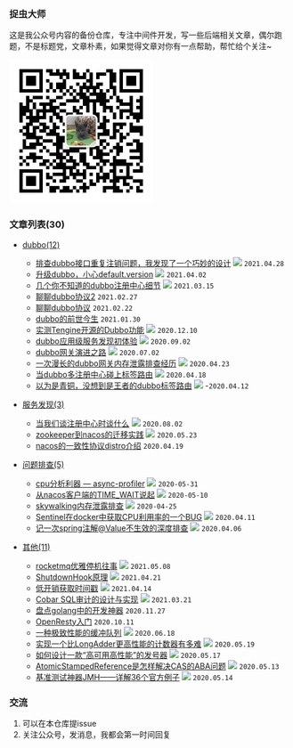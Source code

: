 ### 捉虫大师

这是我公众号内容的备份仓库，专注中间件开发，写一些后端相关文章，偶尔跑题，不是标题党，文章朴素，如果觉得文章对你有一点帮助，帮忙给个关注~

![捉虫大师](./qrcode_small.jpg)

### 文章列表(30)

- [dubbo(12)](dubbo)
  - [排查dubbo接口重复注销问题，我发现了一个巧妙的设计](dubbo/排查dubbo接口重复注销问题，我发现了一个巧妙的设计/排查dubbo接口重复注销问题，我发现了一个巧妙的设计.md) [<img src="https://juejin.cn/favicon.ico" weight="20" height="20">](https://juejin.cn/post/6956169686501294116) `2021.04.28`
  - [升级dubbo，小心default.version](dubbo/升级dubbo，小心default.version/升级dubbo，小心default.version.md) [<img src="https://juejin.cn/favicon.ico" weight="20" height="20">](https://juejin.cn/post/6946528185248907295)  `2021.04.02`
  - [几个你不知道的dubbo注册中心细节](dubbo/几个你不知道的dubbo注册中心细节/几个你不知道的dubbo注册中心细节.md) [<img src="https://juejin.cn/favicon.ico" weight="20" height="20">](https://juejin.cn/post/6940110463417974820) `2021.03.15`
  - [聊聊dubbo协议2](dubbo/聊聊dubbo协议2/聊聊dubbo协议2.md) `2021.02.27`
  - [聊聊dubbo协议](dubbo/聊聊dubbo协议/聊聊dubbo协议.md) `2021.02.22`
  - [dubbo的前世今生](dubbo/dubbo的前世今生/dubbo的前世今生.md) `2021.01.30`
  - [实测Tengine开源的Dubbo功能](dubbo/实测Tengine开源的Dubbo功能/实测Tengine开源的Dubbo功能.md) [<img src="https://juejin.cn/favicon.ico" weight="20" height="20">](https://juejin.cn/post/6960826099727073310) `2020.12.10`
  - [dubbo应用级服务发现初体验](dubbo/dubbo应用级服务发现初体验/dubbo应用级服务发现初体验.md) [<img src="https://juejin.cn/favicon.ico" weight="20" height="20">](https://juejin.cn/post/6868594127870066702) `2020.09.02`
  - [dubbo网关演进之路](dubbo/dubbo网关演进之路/dubbo网关演进之路.md) [<img src="https://juejin.cn/favicon.ico" weight="20" height="20">](https://juejin.cn/post/6845166891539906573) `2020.07.02`
  - [一次漫长的dubbo网关内存泄露排查经历](dubbo/一次漫长的dubbo网关内存泄露排查经历/一次漫长的dubbo网关内存泄露排查经历.md) [<img src="https://juejin.cn/favicon.ico" weight="20" height="20">](https://juejin.cn/post/6844904136157167630) `2020.04.23`
  - [当dubbo多注册中心碰上标签路由](dubbo/当dubbo多注册中心碰上标签路由/当dubbo多注册中心碰上标签路由.md) [<img src="https://juejin.cn/favicon.ico" weight="20" height="20">](https://juejin.cn/post/6844904130692005902) `2020.04.18`
  - [以为是青铜，没想到是王者的dubbo标签路由](dubbo/以为是青铜，没想到是王者的dubbo标签路由/以为是青铜，没想到是王者的dubbo标签路由.md) [<img src="https://juejin.cn/favicon.ico" weight="20" height="20">](https://juejin.cn/post/6844904122152386568) -`2020.04.12`
  
- [服务发现(3)](服务发现)
  - [当我们谈注册中心时谈什么](服务发现/当我们谈注册中心时谈什么/当我们谈注册中心时谈什么.md) [<img src="https://juejin.cn/favicon.ico" weight="20" height="20">](https://juejin.cn/post/6859322919143604231) `2020.08.02`
  - [zookeeper到nacos的迁移实践](服务发现/zookeeper到nacos的迁移实践/zookeeper到nacos的迁移实践.md) [<img src="https://juejin.cn/favicon.ico" weight="20" height="20">](https://juejin.cn/post/6844904167924826119) `2020.05.23`
  - [nacos的一致性协议distro介绍](服务发现/nacos的一致性协议distro介绍/nacos的一致性协议distro介绍.md) `2020.04.19` 
 
- [问题排查(5)](问题排查)
  - [cpu分析利器 — async-profiler](问题排查/cpu分析利器%20—%20async-profiler/cpu分析利器%20—%20async-profiler.md) [<img src="https://juejin.cn/favicon.ico" weight="20" height="20">](https://juejin.cn/post/6844904180671315975) `2020-05-31`
  - [从nacos客户端的TIME_WAIT说起](问题排查/从nacos客户端的TIME_WAIT说起/从nacos客户端的TIME_WAIT说起.md) [<img src="https://juejin.cn/favicon.ico" weight="20" height="20">](https://juejin.cn/post/6844904152527536135) `2020-05-10`
  - [skywalking内存泄露排查](问题排查/skywalking内存泄露排查/skywalking内存泄露排查.md) [<img src="https://juejin.cn/favicon.ico" weight="20" height="20">](https://juejin.cn/post/6844904137629384712) `2020-04-25`
  - [Sentinel在docker中获取CPU利用率的一个BUG](问题排查/Sentinel在docker中获取CPU利用率的一个BUG/Sentinel在docker中获取CPU利用率的一个BUG.md) [<img src="https://juejin.cn/favicon.ico" weight="20" height="20">](https://juejin.cn/post/6844904122152402951) `2020.04.11` 
  - [记一次spring注解@Value不生效的深度排查](问题排查/记一次spring注解@Value不生效的深度排查/记一次spring注解@Value不生效的深度排查.md) [<img src="https://juejin.cn/favicon.ico" weight="20" height="20">](https://juejin.cn/post/6844904121321930760) `2020.04.06` 

- [其他(11)](其他)
  - [rocketmq优雅停机往事](其他/rocketmq优雅停机往事/rocketmq优雅停机往事.md) [<img src="https://juejin.cn/favicon.ico" weight="20" height="20">](https://juejin.cn/post/6959770172932489252) `2021.05.08`
  - [ShutdownHook原理](其他/shutdownHook原理/shutdownHook原理.md) [<img src="https://juejin.cn/favicon.ico" weight="20" height="20">](https://juejin.cn/post/6954972766994956318) `2021.04.21`
  - [低开销获取时间戳](其他/低开销获取时间戳/低开销获取时间戳.md) [<img src="https://juejin.cn/favicon.ico" weight="20" height="20">](https://juejin.cn/post/6953601733519998989) `2021.04.14`
  - [Cobar SQL审计的设计与实现](其他/Cobar%20SQL审计的设计与实现/Cobar%20SQL审计的设计与实现.md) [<img src="https://juejin.cn/favicon.ico" weight="20" height="20">](https://juejin.cn/post/6942331449324339236) `2021.03.21`
  - [盘点golang中的开发神器](其他/盘点golang中的开发神器/盘点golang中的开发神器.md) `2020.11.27`
  - [OpenResty入门](其他/OpenResty入门/OpenResty入门.md) `2020.10.11`
  - [一种极致性能的缓冲队列](其他/一种极致性能的缓冲队列/一种极致性能的缓冲队列.md) [<img src="https://juejin.cn/favicon.ico" weight="20" height="20">](https://juejin.cn/post/6844904194902622216) `2020.06.18`
  - [实现一个比LongAdder更高性能的计数器有多难](其他/实现一个比LongAdder更高性能的计数器有多难/实现一个比LongAdder更高性能的计数器有多难.md) [<img src="https://juejin.cn/favicon.ico" weight="20" height="20">](https://juejin.cn/post/6844904163281731597) `2020.05.19`
  - [如何设计一款“高可用高性能”的发号器](其他/如何设计一款“高可用高性能”的发号器/如何设计一款“高可用高性能”的发号器.md) [<img src="https://juejin.cn/favicon.ico" weight="20" height="20">](https://juejin.cn/post/6844904163277537293) `2020.05.17`
  - [AtomicStampedReference是怎样解决CAS的ABA问题](其他/AtomicStampedReference是怎样解决CAS的ABA问题/AtomicStampedReference是怎样解决CAS的ABA问题.md) [<img src="https://juejin.cn/favicon.ico" weight="20" height="20">](https://juejin.cn/post/6844904158126931982) `2020.05.13`
  - [基准测试神器JMH——详解36个官方例子](其他/基准测试神器JMH——详解36个官方例子/基准测试神器JMH——详解36个官方例子.md) [<img src="https://juejin.cn/favicon.ico" weight="20" height="20">](https://juejin.cn/post/6844904147674726407) `2020.05.14`

### 交流
1. 可以在本仓库提issue
2. 关注公众号，发消息，我都会第一时间回复